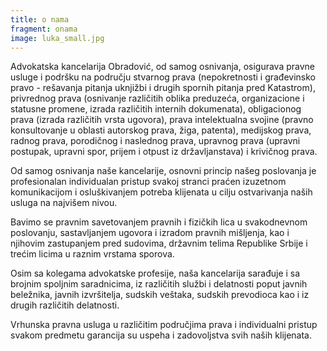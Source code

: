 ```yaml
---
title: o nama
fragment: onama
image: luka_small.jpg
---
```


Advokatska kancelarija Obradović, od samog osnivanja, osigurava pravne usluge i podršku na području stvarnog prava (nepokretnosti i građevinsko pravo - rešavanja pitanja uknjižbi i drugih spornih pitanja pred Katastrom), privrednog prava (osnivanje različitih oblika preduzeća, organizacione i statusne promene, izrada različitih internih dokumenata), obligacionog prava (izrada različitih vrsta ugovora), prava intelektualna svojine (pravno konsultovanje u oblasti autorskog prava, žiga, patenta), medijskog prava, radnog prava, porodičnog i naslednog prava, upravnog prava (upravni postupak, upravni spor, prijem i otpust iz državljanstava) i krivičnog prava.

Od samog osnivanja naše kancelarije, osnovni princip našeg poslovanja je profesionalan individualan pristup svakoj stranci praćen izuzetnom komunikacijom i osluškivanjem potreba klijenata u cilju ostvarivanja naših usluga na najvišem nivou.

Bavimo se pravnim savetovanjem pravnih i fizičkih lica u svakodnevnom poslovanju, sastavljanjem ugovora i izradom pravnih mišljenja, kao i njihovim zastupanjem pred sudovima, državnim telima Republike Srbije i trećim licima u raznim vrstama sporova.

Osim sa kolegama advokatske profesije, naša kancelarija sarađuje i sa brojnim spoljnim saradnicima, iz različitih službi i delatnosti poput javnih beležnika, javnih izvršitelja, sudskih veštaka, sudskih prevodioca kao i iz drugih različitih delatnosti.

Vrhunska pravna usluga u različitim područjima prava i individualni pristup svakom predmetu garancija su uspeha i zadovoljstva svih naših klijenata.
